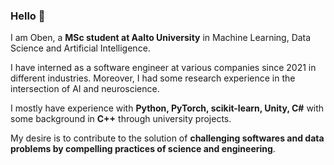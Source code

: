 ### Hello 👋

I am Oben, a **MSc student at Aalto University** in Machine Learning, Data Science and Artificial Intelligence.

I have interned as a software engineer at various companies since 2021 in different industries. Moreover, I had some research experience in the intersection of AI and neuroscience.

I mostly have experience with **Python, PyTorch, scikit-learn, Unity, C#** with some background in **C++** through university projects.

My desire is to contribute to the solution of **challenging softwares and data problems by compelling practices of science and engineering**.

<!--
**obenozgur/obenozgur** is a ✨ _special_ ✨ repository because its `README.md` (this file) appears on your GitHub profile.

Here are some ideas to get you started:

- 🔭 I’m currently working on ...
- 🌱 I’m currently learning ...
- 👯 I’m looking to collaborate on ...
- 🤔 I’m looking for help with ...
- 💬 Ask me about ...
- 📫 How to reach me: ...
- 😄 Pronouns: ...
- ⚡ Fun fact: ...
-->
